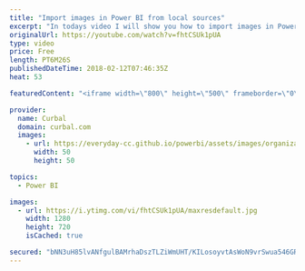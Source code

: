 ```yaml
---
title: "Import images in Power BI from local sources"
excerpt: "In todays video I will show you how to import images in Power BI with the help of SQL Jason.  He shows in his blog post how you can import images in Power BI from your local folder for offline use. Read more about it here: http://sqljason.com/2018/01/embedding-images-in-power-bi-using-base64.html  and"
originalUrl: https://youtube.com/watch?v=fhtCSUk1pUA
type: video
price: Free
length: PT6M26S
publishedDateTime: 2018-02-12T07:46:35Z
heat: 53

featuredContent: "<iframe width=\"800\" height=\"500\" frameborder=\"0\" src=\"https://www.youtube.com/embed/fhtCSUk1pUA\" allow=\"accelerometer; autoplay; encrypted-media; gyroscope; picture-in-picture\" allowfullscreen></iframe>"

provider:
  name: Curbal
  domain: curbal.com
  images:
    - url: https://everyday-cc.github.io/powerbi/assets/images/organizations/curbal.com-50x50.jpg
      width: 50
      height: 50

topics:
  - Power BI

images:
  - url: https://i.ytimg.com/vi/fhtCSUk1pUA/maxresdefault.jpg
    width: 1280
    height: 720
    isCached: true

secured: "bNN3uH85lvANfgulBAMrhaDszTLZiWmUHT/KILosoyvtAsWoN9vrSwua546GRJhoJODKCCmI/lZwjTf+W3Y4/+lACtaNV/lUPUk3jBgcwHClc3Kdh2MuwQUvjJzlH43Gl6xwGlcbjwPddYeSRoJBtX0hzmVww1BTF83w755K8ow3Qb4V6NCg/gOZs/mLt8hYkkqAyEioy0Y6Ah6hs2jQW+hHl54vafD3jYKLcCswHDVMTi0a0yjV3tENRSlGVgmLaX6a6gdSthh1dS/Wi3dNN3xq9fB7MHUNqBcrtqcmEHZ6P28+bdp/Lk2jvnu6CSmJhlTrAgwJptl4lT3CMy7fNN+IyLWuFLzsY9yFcaT3nqqhNATfalUoJKQKiR8ZsM4XTLI+ZJhLBlj0yV+O1/FSBWKJUNJSISmlpJlgDZKKFjs=;NvF31AQMQXuCUrR9s0FTxQ=="
---
```


